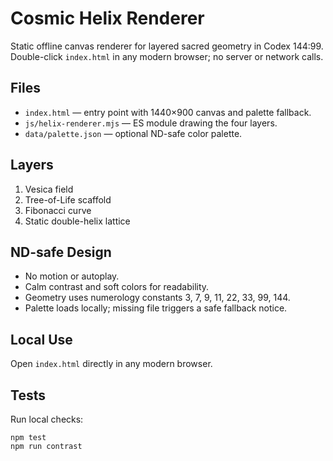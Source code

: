 # Cosmic Helix Renderer

Static offline canvas renderer for layered sacred geometry in Codex 144:99. Double-click `index.html` in any modern browser; no server or network calls.

## Files
- `index.html` — entry point with 1440×900 canvas and palette fallback.
- `js/helix-renderer.mjs` — ES module drawing the four layers.
- `data/palette.json` — optional ND-safe color palette.

## Layers
1. Vesica field
2. Tree-of-Life scaffold
3. Fibonacci curve
4. Static double-helix lattice

## ND-safe Design
- No motion or autoplay.
- Calm contrast and soft colors for readability.
- Geometry uses numerology constants 3, 7, 9, 11, 22, 33, 99, 144.
- Palette loads locally; missing file triggers a safe fallback notice.

## Local Use
Open `index.html` directly in any modern browser.

## Tests
Run local checks:

```
npm test
npm run contrast
```
